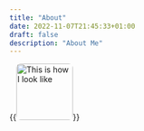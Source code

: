 ```yaml
---
title: "About"
date: 2022-11-07T21:45:33+01:00
draft: false
description: "About Me" 
---
```




{{<image src="../static/images/I.png" alt="This is how I look like" position="center" style="border-radius: 8px; height: 100px; width:100px;">}}

